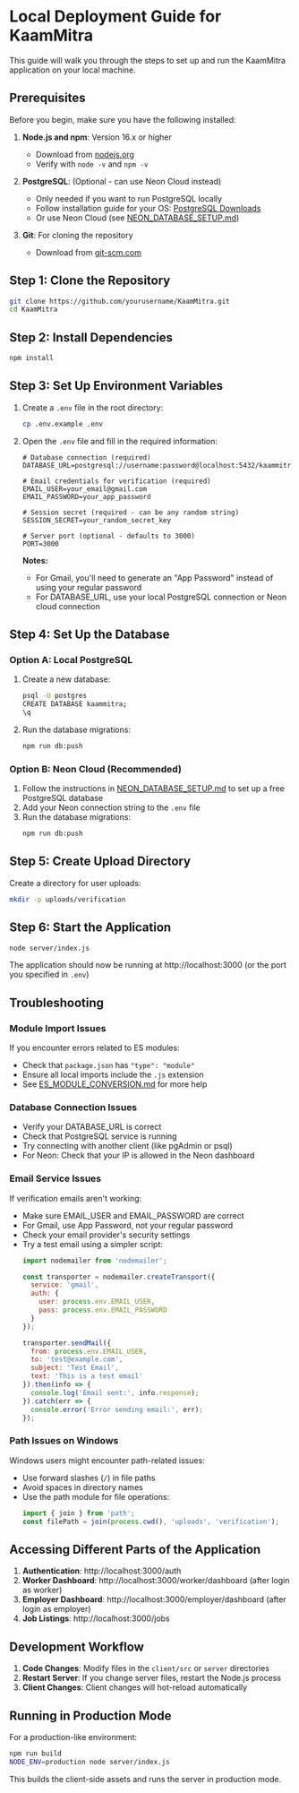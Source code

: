 # Local Deployment Guide for KaamMitra

This guide will walk you through the steps to set up and run the KaamMitra application on your local machine.

## Prerequisites

Before you begin, make sure you have the following installed:

1. **Node.js and npm**: Version 16.x or higher
   - Download from [nodejs.org](https://nodejs.org/)
   - Verify with `node -v` and `npm -v`

2. **PostgreSQL**: (Optional - can use Neon Cloud instead)
   - Only needed if you want to run PostgreSQL locally
   - Follow installation guide for your OS: [PostgreSQL Downloads](https://www.postgresql.org/download/)
   - Or use Neon Cloud (see [NEON_DATABASE_SETUP.md](NEON_DATABASE_SETUP.md))

3. **Git**: For cloning the repository
   - Download from [git-scm.com](https://git-scm.com/downloads)

## Step 1: Clone the Repository

```bash
git clone https://github.com/yourusername/KaamMitra.git
cd KaamMitra
```

## Step 2: Install Dependencies

```bash
npm install
```

## Step 3: Set Up Environment Variables

1. Create a `.env` file in the root directory:
   ```bash
   cp .env.example .env
   ```

2. Open the `.env` file and fill in the required information:
   ```
   # Database connection (required)
   DATABASE_URL=postgresql://username:password@localhost:5432/kaammitra
   
   # Email credentials for verification (required)
   EMAIL_USER=your_email@gmail.com
   EMAIL_PASSWORD=your_app_password
   
   # Session secret (required - can be any random string)
   SESSION_SECRET=your_random_secret_key
   
   # Server port (optional - defaults to 3000)
   PORT=3000
   ```

   **Notes:**
   - For Gmail, you'll need to generate an "App Password" instead of using your regular password
   - For DATABASE_URL, use your local PostgreSQL connection or Neon cloud connection

## Step 4: Set Up the Database

### Option A: Local PostgreSQL

1. Create a new database:
   ```bash
   psql -U postgres
   CREATE DATABASE kaammitra;
   \q
   ```

2. Run the database migrations:
   ```bash
   npm run db:push
   ```

### Option B: Neon Cloud (Recommended)

1. Follow the instructions in [NEON_DATABASE_SETUP.md](NEON_DATABASE_SETUP.md) to set up a free PostgreSQL database
2. Add your Neon connection string to the `.env` file
3. Run the database migrations:
   ```bash
   npm run db:push
   ```

## Step 5: Create Upload Directory

Create a directory for user uploads:

```bash
mkdir -p uploads/verification
```

## Step 6: Start the Application

```bash
node server/index.js
```

The application should now be running at http://localhost:3000 (or the port you specified in `.env`)

## Troubleshooting

### Module Import Issues

If you encounter errors related to ES modules:
- Check that `package.json` has `"type": "module"`
- Ensure all local imports include the `.js` extension
- See [ES_MODULE_CONVERSION.md](ES_MODULE_CONVERSION.md) for more help

### Database Connection Issues

- Verify your DATABASE_URL is correct
- Check that PostgreSQL service is running
- Try connecting with another client (like pgAdmin or psql)
- For Neon: Check that your IP is allowed in the Neon dashboard

### Email Service Issues

If verification emails aren't working:
- Make sure EMAIL_USER and EMAIL_PASSWORD are correct
- For Gmail, use App Password, not your regular password
- Check your email provider's security settings
- Try a test email using a simpler script:
  ```javascript
  import nodemailer from 'nodemailer';
  
  const transporter = nodemailer.createTransport({
    service: 'gmail',
    auth: {
      user: process.env.EMAIL_USER,
      pass: process.env.EMAIL_PASSWORD
    }
  });
  
  transporter.sendMail({
    from: process.env.EMAIL_USER,
    to: 'test@example.com',
    subject: 'Test Email',
    text: 'This is a test email'
  }).then(info => {
    console.log('Email sent:', info.response);
  }).catch(err => {
    console.error('Error sending email:', err);
  });
  ```

### Path Issues on Windows

Windows users might encounter path-related issues:
- Use forward slashes (`/`) in file paths
- Avoid spaces in directory names
- Use the path module for file operations:
  ```javascript
  import { join } from 'path';
  const filePath = join(process.cwd(), 'uploads', 'verification');
  ```

## Accessing Different Parts of the Application

1. **Authentication**: http://localhost:3000/auth
2. **Worker Dashboard**: http://localhost:3000/worker/dashboard (after login as worker)
3. **Employer Dashboard**: http://localhost:3000/employer/dashboard (after login as employer)
4. **Job Listings**: http://localhost:3000/jobs

## Development Workflow

1. **Code Changes**: Modify files in the `client/src` or `server` directories
2. **Restart Server**: If you change server files, restart the Node.js process
3. **Client Changes**: Client changes will hot-reload automatically

## Running in Production Mode

For a production-like environment:

```bash
npm run build
NODE_ENV=production node server/index.js
```

This builds the client-side assets and runs the server in production mode.